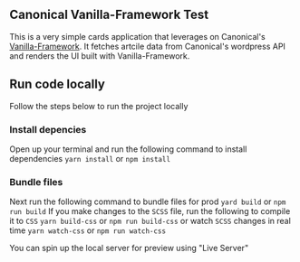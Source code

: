 ## Canonical Vanilla-Framework Test
This is a very simple cards application that leverages on Canonical's [Vanilla-Framework](https://vanillaframework.io/docs).
It fetches artcile data from Canonical's wordpress API and renders the UI built with Vanilla-Framework.

## Run code locally 
Follow the steps below to run the project locally

### Install depencies
Open up your terminal and run the following command to install dependencies
`yarn install` or `npm install`

### Bundle files
Next run the following command to bundle files for prod
`yard build` or `npm run build`
If you make changes to the `SCSS` file, run the following to compile it to `CSS`
`yarn build-css` or `npm run build-css`
or watch `SCSS` changes in real time
`yarn watch-css` or `npm run watch-css`

You can spin up the local server for preview using "Live Server"